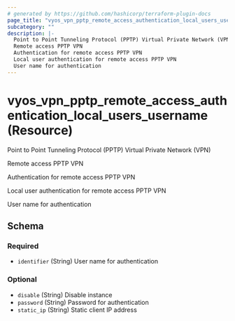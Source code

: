 ```yaml
---
# generated by https://github.com/hashicorp/terraform-plugin-docs
page_title: "vyos_vpn_pptp_remote_access_authentication_local_users_username Resource - vyos"
subcategory: ""
description: |-
  Point to Point Tunneling Protocol (PPTP) Virtual Private Network (VPN)
  Remote access PPTP VPN
  Authentication for remote access PPTP VPN
  Local user authentication for remote access PPTP VPN
  User name for authentication
---
```


# vyos_vpn_pptp_remote_access_authentication_local_users_username (Resource)

Point to Point Tunneling Protocol (PPTP) Virtual Private Network (VPN)

Remote access PPTP VPN

Authentication for remote access PPTP VPN

Local user authentication for remote access PPTP VPN

User name for authentication



<!-- schema generated by tfplugindocs -->
## Schema

### Required

- `identifier` (String) User name for authentication

### Optional

- `disable` (String) Disable instance
- `password` (String) Password for authentication
- `static_ip` (String) Static client IP address
